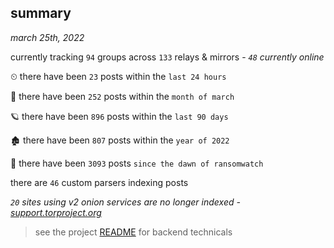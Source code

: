 
## summary
_march 25th, 2022_

currently tracking `94` groups across `133` relays & mirrors - _`48` currently online_

⏲ there have been `23` posts within the `last 24 hours`

🦈 there have been `252` posts within the `month of march`

🪐 there have been `896` posts within the `last 90 days`

🏚 there have been `807` posts within the `year of 2022`

🦕 there have been `3093` posts `since the dawn of ransomwatch`

there are `46` custom parsers indexing posts

_`20` sites using v2 onion services are no longer indexed - [support.torproject.org](https://support.torproject.org/onionservices/v2-deprecation/)_

> see the project [README](https://github.com/thetanz/ransomwatch#ransomwatch--) for backend technicals
